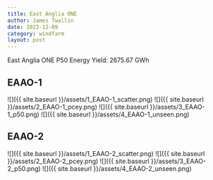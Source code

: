 ```yaml
---
title: East Anglia ONE
author: James Twallin
date: 2023-12-09
category: windfarm
layout: post
---
```

East Anglia ONE P50 Energy Yield: 2675.67 GWh

EAAO-1
-------------
![]({{ site.baseurl }}/assets/1_EAAO-1_scatter.png)
![]({{ site.baseurl }}/assets/2_EAAO-1_pcey.png)
![]({{ site.baseurl }}/assets/3_EAAO-1_p50.png)
![]({{ site.baseurl }}/assets/4_EAAO-1_unseen.png)

EAAO-2
-------------
![]({{ site.baseurl }}/assets/1_EAAO-2_scatter.png)
![]({{ site.baseurl }}/assets/2_EAAO-2_pcey.png)
![]({{ site.baseurl }}/assets/3_EAAO-2_p50.png)
![]({{ site.baseurl }}/assets/4_EAAO-2_unseen.png)

